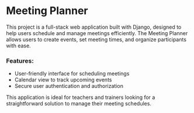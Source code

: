 # Meeting Planner

This project is a full-stack web application built with Django, designed to help users schedule and manage meetings efficiently. The Meeting Planner allows users to create events, set meeting times, and organize participants with ease.

### Features:
- User-friendly interface for scheduling meetings
- Calendar view to track upcoming events
- Secure user authentication and authorization

This application is ideal for teachers and trainers looking for a straightforward solution to manage their meeting schedules.
